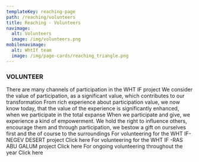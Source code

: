 ```yaml
---
templateKey: reaching-page
path: /reaching/volunteers
title: Reaching - Volunteers
navimage:
  alt: Volunteers
  image: /img/volunteers.png
mobilenavimage:
  alt: WhtIf team
  image: /img/page-cards/reaching_triangle.png
---
```


### VOLUNTEER

There are many channels of participation in the WHT IF project
We consider the value of participation, as a significant value, which contributes to our transformation
From rich experience about participation value, we now know today, that the value of the experience is significantly enhanced, when we participate in the total expanse
When we participate and give, we experience a kind of empowerment. We hold the right to influence others, encourage them and through participation, we bestow a gift on ourselves first and the of course to the surroundings
For volunteering for the WHT IF- NEGEV DESERT project Click here
For volunteering for the WHT IF -RAS ABU GALUM project Click here
For ongoing volunteering throughout the year Click here

